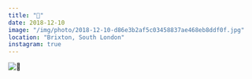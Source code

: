 ```yaml
---
title: "🎀"
date: 2018-12-10
image: "/img/photo/2018-12-10-d86e3b2af5c03458837ae468eb8ddf0f.jpg"
location: "Brixton, South London"
instagram: true
---
```


![🎀](/img/photo/2018-12-10-d86e3b2af5c03458837ae468eb8ddf0f.jpg)
